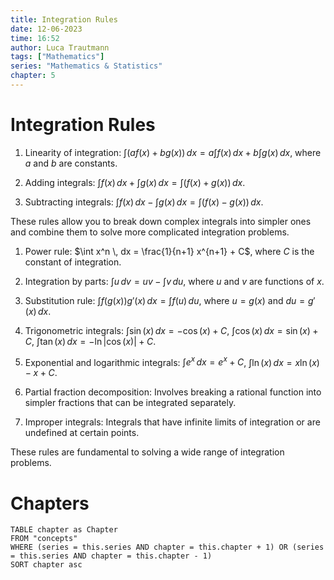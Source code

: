 ```yaml
---
title: Integration Rules
date: 12-06-2023
time: 16:52
author: Luca Trautmann
tags: ["Mathematics"]
series: "Mathematics & Statistics"
chapter: 5
---
```


# Integration Rules
1. Linearity of integration: $\int (a f(x) + b g(x)) \, dx = a \int f(x) \, dx + b \int g(x) \, dx$, where $a$ and $b$ are constants.

2. Adding integrals: $\int f(x) \, dx + \int g(x) \, dx = \int (f(x) + g(x)) \, dx$.

3. Subtracting integrals: $\int f(x) \, dx - \int g(x) \, dx = \int (f(x) - g(x)) \, dx$.

These rules allow you to break down complex integrals into simpler ones and combine them to solve more complicated integration problems.

1. Power rule: $\int x^n \, dx = \frac{1}{n+1} x^{n+1} + C$, where $C$ is the constant of integration.

2. Integration by parts: $\int u \, dv = uv - \int v \, du$, where $u$ and $v$ are functions of $x$.

3. Substitution rule: $\int f(g(x)) g'(x) \, dx = \int f(u) \, du$, where $u = g(x)$ and $du = g'(x) \, dx$.

4. Trigonometric integrals: $\int \sin(x) \, dx = -\cos(x) + C$, $\int \cos(x) \, dx = \sin(x) + C$, $\int \tan(x) \, dx = -\ln|\cos(x)| + C$.

5. Exponential and logarithmic integrals: $\int e^x \, dx = e^x + C$, $\int \ln(x) \, dx = x\ln(x) - x + C$.

6. Partial fraction decomposition: Involves breaking a rational function into simpler fractions that can be integrated separately.

7. Improper integrals: Integrals that have infinite limits of integration or are undefined at certain points.

These rules are fundamental to solving a wide range of integration problems.










# Chapters
```dataview
TABLE chapter as Chapter
FROM "concepts"
WHERE (series = this.series AND chapter = this.chapter + 1) OR (series = this.series AND chapter = this.chapter - 1)
SORT chapter asc
```
